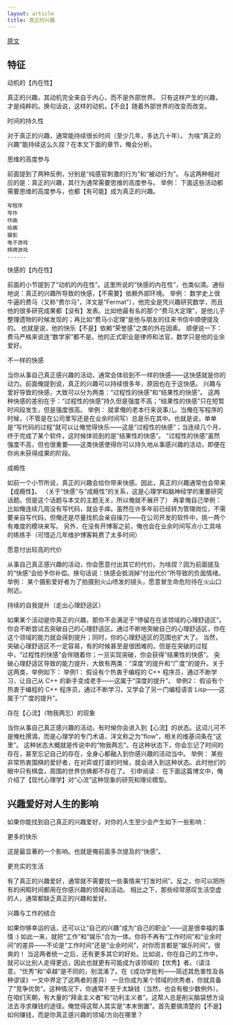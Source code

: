```yaml
---
layout: article
title: 真正的兴趣
---
```


[原文](https://program-think.blogspot.com/2015/12/Hobbies-and-Interests.html)

## 特征

动机的【内在性】

真正的兴趣，其动机完全来自于内心，而不是外部世界。
只有这样产生的兴趣，才是纯粹的。换句话说，这样的动机，【不会】随着外部世界的改变而改变。

时间的持久性

对于真正的兴趣，通常能持续很长时间（至少几年，多达几十年）。
为啥“真正的兴趣”能持续这么久捏？在本文下面的章节，俺会分析。

思维的高度参与

前面提到了两种反例，分别是“纯感官刺激的行为”和“被动行为”。
与这两种相对应的是：真正的兴趣，其行为通常需要思维的高度参与。
举例：
下面这些活动都需要思维的高度参与，也都【有可能】成为真正的兴趣。

```
写程序
写作
作曲
绘画
摄影
电子游戏
棋牌游戏
......
```


快感的【内在性】

前面的小节提到了“动机的内在性”。这里所说的“快感的内在性”，也类似滴。通俗地说：真正的兴趣所导致的快感，【不需要】依赖外部环境。
举例：
数学史上很牛逼的费马（又称“费尔马”，洋文是“Fermat”），他完全是凭兴趣研究数学，而且他的很多研究成果都【没有】发表。比如他最有名的那个“费马大定理”，是他儿子整理遗物的时候发现的；再比如“费马小定理”是他与朋友的往来书信中顺便提及的。
也就是说，他的快乐【不是】依赖“荣誉感”之类的外在因素。
顺便说一下：费马严格来说连“数学家”都不是。他的正式职业是律师和法官，数学只是他的业余爱好。

不一样的快感

当你从事自己真正感兴趣的活动，通常会体验到不一样的快感——这快感就是你的动力。前面俺提到说，真正的兴趣可以持续很多年，原因也在于这快感。
兴趣与爱好导致的快感，大致可以分为两类：“过程性的快感”和“结果性的快感”。
这两种快感的差别在于：“过程性的快感”持久但是强度不高；“结果性的快感”只在短暂时间段发生，但是强度很高。
举例：
就拿俺的老本行来说事儿。当俺在写程序的时候，（不管是在公司里写还是在业余时间写）总是乐在其中。也就是说，单单是“写代码的过程”就可以让俺觉得快乐——这是“过程性的快感”；当连续几个月，终于完成了某个软件，这时候体验到的是“结果性的快感”。
“过程性的快感”虽然强度不高，但也很重要——这类快感使得你可以持久地从事感兴趣的活动，即便在你尚未获得成果的阶段。

成瘾性

如前一个小节所说，真正的兴趣会给你带来快感。因此，真正的兴趣通常也会带来【成瘾性】。
（关于“快感”与“成瘾性”的关系，这是心理学和脑神经学的重要研究话题。但是这个话题与本文的主题无关，所以俺就不展开了）
再拿俺自己举例：
比如俺连续几周没有写代码，就会手痒。虽然在许多年前已经转为管理岗位，不需要亲自写代码，但俺还是尽量找机会亲自操刀——在公司开发的软件中，挑一两个有难度的模块来写。
另外，在没有开博客之前，俺也会在业余时间写点小工具啥的练练手（可惜近几年维护博客耗费了太多时间）

愿意付出较高的代价

从事自己真正感兴趣的活动，你会愿意付出其它的代价。为啥捏？因为前面提及的“快感”会给予你补偿。换句话说：快感会抵消掉“付出代价”所导致的负面情绪。
举例：
某个摄影爱好者为了拍摄到火山喷发的镜头，愿意冒生命危险待在火山口附近。

持续的自我提升（走出心理舒适区）

如果某个活动是你真正的兴趣，那你不会满足于“停留在在该领域的心理舒适区”。你会不断尝试去突破自己的心理舒适区。通过不断地突破自己的心理舒适区，你在这个领域的能力就会得到提升；同时，你的心理舒适区的范围也扩大了。
当然，突破心理舒适区不一定容易，有的时候甚至是很困难的。但是在突破的过程中，“过程性的快感”会伴随着你；一旦实现突破，你会获得“结果性的快感”。
突破心理舒适区导致的能力提升，大致有两类：“深度”的提升和“广度”的提升。关于这两类，举例如下：
举例1：
假设有个热衷于编程的 C++ 程序员，通过不断学习，让自己从 C++ 的新手变成老手——这属于“深度的提升”。
举例2：
假设有个热衷于编程的 C++ 程序员，通过不断学习，又学会了另一门编程语言 Lisp——这属于“广度的提升”。

存在【心流】（物我两忘）的现象

当你从事自己真正感兴趣的活动，有时候你会进入到【心流】的状态。这词儿可不是俺杜撰滴，而是心理学的专门术语，洋文称之为“flow”，相关的维基词条在“这里”。
这种状态大概就是传说中的“物我两忘”。在这种状态下，你会忘记了时间的存在，甚至忘记自己的存在，全身心都融入到你感兴趣的活动当中。
举例：
某些非常热衷围棋的爱好者，在对弈或打谱的时候，就会进入到这种状态。此时他们的眼中只有棋盘，周围的世界仿佛都不存在了。
引申阅读：
在下面这篇博文中，俺介绍了【现代心理学】对“心流”这种现象的研究和理论模型。



## 兴趣爱好对人生的影响

如果你能找到自己真正的兴趣爱好，对你的人生至少会产生如下一些影响：

更多的快乐

这是最显著的一个影响。也就是俺前面多次提及的“快感”。

更充实的生活

有了真正的兴趣爱好，通常就不需要找一些事情来“打发时间”。反之，你可以把所有的闲暇时间都用在你感兴趣的领域和活动。
相比之下，那些经常感叹生活空虚的人，通常都缺乏真正的兴趣和爱好。

兴趣与工作的结合

如果你够幸运的话，还可以让“自己的兴趣”成为“自己的职业”——这是很幸福的事情 :) 如此一来，就把“工作”和“娱乐”合为一体。你将不再有“工作时间”和“业余时间”的差异——不论是“工作时间”还是“业余时间”，对你而言都是“娱乐时间”。很爽的！
当这两者统一之后，还有更多其它的好处。比如说，你在自己的工作中，就可以比别人走得更远，因此也就更有可能成为该领域的【优秀】者。（请注意，“优秀”和“卓越”是不同的，别混淆了。在《成功学批判——简述其危害性及各种谬误》一文中界定了这两者的差异）
一旦你成为某个领域的优秀者，你就具备了“竞争优势”。这种情况下，你通常不至于太缺钱（当然，也会有极少数例外）。
在咱们天朝，有大量的“拜金主义者”和“功利主义者”。这帮人总是削尖脑袋想方设法去寻求赚钱的途径。俺觉得这帮人其实是“本末倒置”。首先要搞清楚的【不是】如何赚钱，而是你真正感兴趣的领域/方向在哪里？